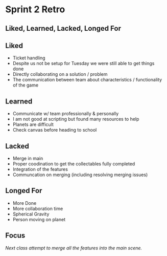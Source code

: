 # Sprint 2 Retro

## Liked, Learned, Lacked, Longed For

## Liked
* Ticket handling
* Despite us not be setup for Tuesday we were still able to get things done
* Directly collaborating on a solution / problem
* The communication between team about characteristics / functionality of the game

## Learned
* Communicate w/ team professionally & personally
* I am not good at scripting but found many resources to help
* Planets are difficult
* Check canvas before heading to school

## Lacked
* Merge in main
* Proper coodination to get the collectables fully completed
* Integration of the features
* Communcation on merging (including resolving merging issues)

## Longed For
* More Done
* More collaboration time
* Spherical Gravity
* Person moving on planet

## Focus

_Next class attempt to merge all the features into the main scene._
